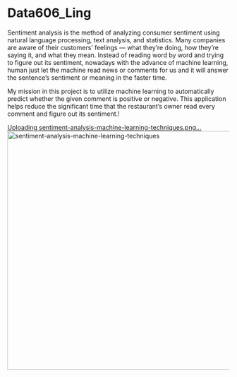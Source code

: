 # Data606_Ling


Sentiment analysis is the method of analyzing consumer sentiment using natural language processing, text analysis, and statistics. Many companies are aware of their customers’ feelings — what they’re doing, how they’re saying it, and what they mean. Instead of reading word by word and trying to figure out its sentiment, nowadays with the advance of machine learning, human just let the machine read news or comments for us and it will answer the sentence’s sentiment or meaning in the faster time.

My mission in this project is to utilize machine learning to automatically predict whether the given comment is positive or negative. This application helps reduce the significant time that the restaurant’s owner read every comment and figure out its sentiment.!

[Uploading sentiment-analysis-machine-learning-techniques.png…]()
<img width="541" alt="sentiment-analysis-machine-learning-techniques" src="https://user-images.githubusercontent.com/78451214/201502881-5c80fa8e-8a3c-4fe5-9b90-73ff8d702fdf.png">
